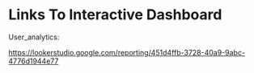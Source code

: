 # Links To Interactive Dashboard

User_analytics:

https://lookerstudio.google.com/reporting/451d4ffb-3728-40a9-9abc-4776d1944e77